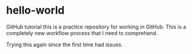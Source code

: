 hello-world
===========

GitHub tutorial
this is a practice repository for working in GitHub. This is a completely new workflow process that I need to comprehend.

Trying this again since the first time had issues.
